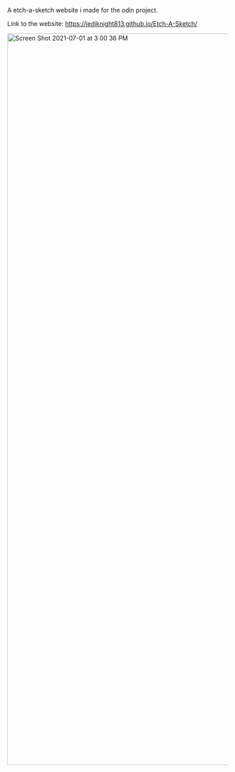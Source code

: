 A etch-a-sketch website i made for the odin project.

Link to the website: https://jediknight813.github.io/Etch-A-Sketch/

<img width="1671" alt="Screen Shot 2021-07-01 at 3 00 36 PM" src="https://user-images.githubusercontent.com/17935336/124183032-48147700-da7d-11eb-9a7f-7dc962379ac9.png">





